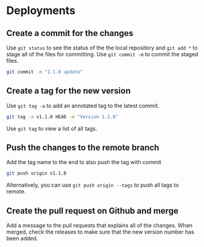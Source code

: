 # Deployments
## Create a commit for the changes
Use `git status` to see the status of the the local repository and `git add *` to stage all of the files for committing.
Use `git commit -m` to commit the staged files.
```bash
git commit -m "1.1.0 update"
```

## Create a tag for the new version
Use `git tag -a` to add an annotated tag to the latest commit.
```bash
git tag -a v1.1.0 HEAD -m "Version 1.1.0"
```
Use `git tag` to view a list of all tags.

## Push the changes to the remote branch
Add the tag name to the end to also push the tag with commit
```bash
git push origin v1.1.0
```
Alternatively, you can use `git push origin --tags` to push all tags to remote.

## Create the pull request on Github and merge
Add a message to the pull requests that explains all of the changes. When merged, check the releases to make sure that the new version number has been added.
